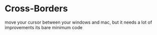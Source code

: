 # Cross-Borders
move your cursor between your windows and mac, but it needs a lot of improvements its bare minimum code
